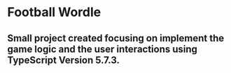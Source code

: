 # Football Wordle

## Small project created focusing on implement the game logic and the user interactions using TypeScript Version 5.7.3.
